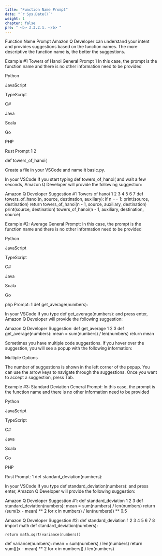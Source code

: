 ```yaml
---
title: "Function Name Prompt"
date: "`r Sys.Date()`"
weight: 1
chapter: false
pre: " <b> 3.3.2.1. </b> "
---
```


Function Name Prompt
Amazon Q Developer can understand your intent and provides suggestions based on the function names. The more descriptive the function name is, the better the suggestions.

Example #1
Towers of Hanoi
General Prompt
1
 In this case,  the prompt is the function name and there is no other information need to be provided


Python

JavaScript

TypeScript

C#

Java

Scala

Go

PHP

Rust
Prompt
1
2

def towers_of_hanoi(


Create a file in your VSCode and name it basic.py.

In your VSCode If you start typing def towers_of_hanoi( and wait a few seconds, Amazon Q Developer will provide the following suggestion:

Amazon Q Developer Suggestion #1
Towers of hanoi
1
2
3
4
5
6
7
def towers_of_hanoi(n, source, destination, auxiliary):
    if n == 1:
        print(source, destination)
        return
    towers_of_hanoi(n - 1, source, auxiliary, destination)
    print(source, destination)
    towers_of_hanoi(n - 1, auxiliary, destination, source)


Example #2:
Average
General Prompt:
 In this case,  the prompt is the function name and there is no other information need to be provided

Python

JavaScript

TypeScript

C#

Java

Scala

Go

php
Prompt:
1
def get_average(numbers):


In your VSCode If you type def get_average(numbers): and press enter, Amazon Q Developer will provide the following suggestion:

Amazon Q Developer Suggestion:
def get_average
1
2
3
def get_average(numbers): 
    mean = sum(numbers) / len(numbers) 
    return mean


Sometimes you have multiple code suggestions. If you hover over the suggestion, you will see a popup with the following information:

Multiple Options

The number of suggestions is shown in the left corner of the popup. You can use the arrow keys to navigate through the suggestions. Once you want to accept a suggestion, press Tab.

Example #3:
Standard Deviation
General Prompt:
 In this case,  the prompt is the function name and there is no other information need to be provided

Python

JavaScript

TypeScript

C#

Java

Scala

Go

PHP

Rust
Prompt:
1
def standard_deviation(numbers):


In your VSCode If you type def standard_deviation(numbers): and press enter, Amazon Q Developer will provide the following suggestion:

Amazon Q Developer Suggestion #1:
def standard_deviation
1
2
3
def standard_deviation(numbers): 
    mean = sum(numbers) / len(numbers) 
    return (sum((x - mean) ** 2 for x in numbers) / len(numbers)) ** 0.5


Amazon Q Developer Suggestion #2:
def standard_deviation
1
2
3
4
5
6
7
8
import math
def standard_deviation(numbers):

    return math.sqrt(variance(numbers))

def variance(numbers): 
    mean = sum(numbers) / len(numbers) 
    return sum([(x - mean) ** 2 for x in numbers]) / len(numbers)
